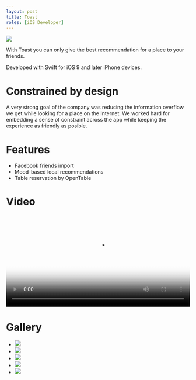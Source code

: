 ```yaml
---
layout: post
title: Toast
roles: [iOS Developer]
---
```


![](/static/media/posts/Toast/toast-banner.jpg)

With Toast you can only give the best recommendation for a place to your friends. 

Developed with Swift for iOS 9 and later iPhone devices.

# Constrained by design

A very strong goal of the company was reducing the information overflow we get while looking for a place on the Internet. We worked hard for embedding a sense of constraint across the app while keeping the experience as friendly as posible.

# Features

- Facebook friends import
- Mood-based local recommendations
- Table reservation by OpenTable

# Video

<p>
<video width="100%" controls preload="metadata" poster="/static/media/posts/Toast/videos/toast-1.jpg">
<source src="/static/media/posts/Toast/videos/toast-1.mp4" type="video/mp4">
</video>
</p>

# Gallery

<div id="postContentGallery">
	<ul>
		<li class="portrait">
			<img src="static/media/posts/Toast/gallery/toast-1.jpg">
		</li>
		<li class="portrait">
			<img src="static/media/posts/Toast/gallery/toast-2.jpg">
		</li>
		<li class="portrait">
			<img src="static/media/posts/Toast/gallery/toast-3.jpg">
		</li>
		<li class="portrait">
			<img src="static/media/posts/Toast/gallery/toast-4.jpg">
		</li>
		<li class="portrait">
			<img src="static/media/posts/Toast/gallery/toast-5.jpg">
		</li>
	</ul>
</div>


